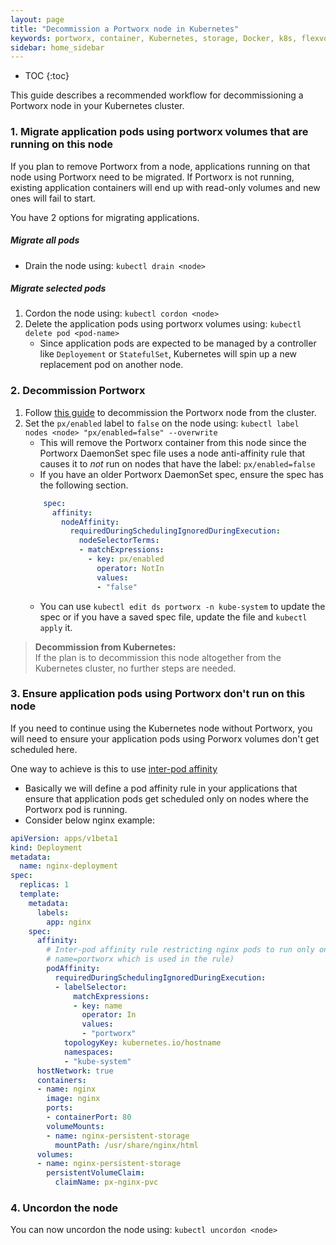 ```yaml
---
layout: page
title: "Decommission a Portworx node in Kubernetes"
keywords: portworx, container, Kubernetes, storage, Docker, k8s, flexvol, pv, persistent disk
sidebar: home_sidebar
---
```


* TOC
{:toc}

This guide describes a recommended workflow for decommissioning a Portworx node in your Kubernetes cluster.

### 1. Migrate application pods using portworx volumes that are running on this node
If you plan to remove Portworx from a node, applications running on that node using Portworx need to be migrated. If Portworx is not running, existing application containers will end up with read-only volumes and new ones will fail to start.

You have 2 options for migrating applications.
##### Migrate all pods
* Drain the node using: `kubectl drain <node>`

##### Migrate selected pods
1. Cordon the node using: `kubectl cordon <node>`
2. Delete the application pods using portworx volumes using: `kubectl delete pod <pod-name>`
    * Since application pods are expected to be managed by a controller like `Deployement` or `StatefulSet`, Kubernetes will spin up a new replacement pod on another node.

### 2. Decommission Portworx
1. Follow [this guide](/maintain/scale-down.html) to decommission the Portworx node from the cluster.
2. Set the `px/enabled` label to `false` on the node using: `kubectl label nodes <node> "px/enabled=false" --overwrite`
    * This will remove the Portworx container from this node since the Portworx DaemonSet spec file uses a node anti-affinity rule that causes it to _not_ run on nodes that have the label: `px/enabled=false`
    * If you have an older Portworx DaemonSet spec, ensure the spec has the following section.
    ```yaml
        spec:
          affinity:
            nodeAffinity:
              requiredDuringSchedulingIgnoredDuringExecution:
                nodeSelectorTerms:
                - matchExpressions:
                  - key: px/enabled
                    operator: NotIn
                    values:
                    - "false"
    ```
    * You can use `kubectl edit ds portworx -n kube-system` to update the spec or if you have a saved spec file, update the file and `kubectl apply` it. 

>**Decommission from Kubernetes:**<br/> If the plan is to decommission this node altogether from the Kubernetes cluster, no further steps are needed.

### 3. Ensure application pods using Portworx don't run on this node
If you need to continue using the Kubernetes node without Portworx, you will need to ensure your application pods using Porworx volumes don't get scheduled here.

One way to achieve is this to use [inter-pod affinity](https://kubernetes.io/docs/concepts/configuration/assign-pod-node/#inter-pod-affinity-and-anti-affinity-beta-feature)
* Basically we will define a pod affinity rule in your applications that ensure that application pods get scheduled only on nodes where the Portworx pod is running.
* Consider below nginx example:
```yaml
apiVersion: apps/v1beta1
kind: Deployment
metadata:
  name: nginx-deployment
spec:
  replicas: 1
  template:
    metadata:
      labels:
        app: nginx
    spec:
      affinity:
        # Inter-pod affinity rule restricting nginx pods to run only on nodes where Portworx pods are running (Portworx pods have a label
        # name=portworx which is used in the rule)
        podAffinity:
          requiredDuringSchedulingIgnoredDuringExecution:
          - labelSelector:
              matchExpressions:
              - key: name
                operator: In
                values:
                - "portworx"
            topologyKey: kubernetes.io/hostname
            namespaces:
            - "kube-system"
      hostNetwork: true
      containers:
      - name: nginx
        image: nginx
        ports:
        - containerPort: 80
        volumeMounts:
        - name: nginx-persistent-storage
          mountPath: /usr/share/nginx/html
      volumes:
      - name: nginx-persistent-storage
        persistentVolumeClaim:
          claimName: px-nginx-pvc
```

### 4. Uncordon the node
You can now uncordon the node using: `kubectl uncordon <node>`
